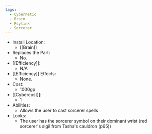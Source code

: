 ```yaml
---
tags:
  - Cybernetic
  - Brain
  - Psylink
  - Sorcerer
---
```

* Install Location:
	* [[Brain]]
* Replaces the Part:
	* No.
* [[Efficiency]]:
	* N/A
* [[Efficiency]] Effects:
	- None.
* Cost:
	* 1000gp
* [[Cybercost]]:
	* 1
* Abilities:
	* Allows the user to cast sorcerer spells
* Looks:
	* The user has the sorcerer symbol on their dominant wrist (red sorcerer's sigil from Tasha's cauldron (p65))